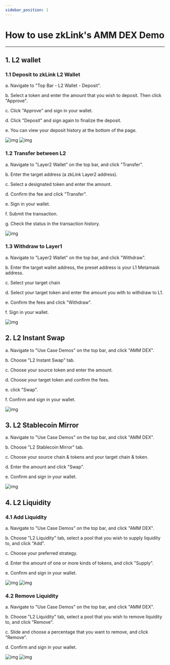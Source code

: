 ```yaml
---
sidebar_position: 1
---
```

# How to use zkLink's AMM DEX Demo

---
## 1. L2 wallet
### 1.1 Deposit to zkLink L2 Wallet

<!--- [![Deposit-test](https://res.cloudinary.com/marcomontalbano/image/upload/v1626170035/video_to_markdown/images/youtube--qCgDTI413Dg-c05b58ac6eb4c4700831b2b3070cd403.jpg)](https://www.youtube.com/watch?v=qCgDTI413Dg&list=PL92WZahYyEBfVX51LNtHEPguusVEtQVGo&index=4 "Deposit-test") --->

a. Navigate to "Top Bar - L2 Wallet - Deposit".

b. Select a token and enter the amount that you wish to deposit. Then click "Approve".

c. Click "Approve" and sign in your wallet.

d. Click "Deposit" and sign again to finalize the deposit.

e. You can view your deposit history at the bottom of the page.

![img](../../static/img/orderbook-userguide/deposit-1.jpg)
![img](../../static/img/orderbook-userguide/deposit-2.jpg)

### 1.2 Transfer between L2
<!--- [![How to transfer assets](https://res.cloudinary.com/marcomontalbano/image/upload/v1626170342/video_to_markdown/images/youtube--uMo9p97Hx0g-c05b58ac6eb4c4700831b2b3070cd403.jpg)](https://www.youtube.com/watch?v=uMo9p97Hx0g&list=PL92WZahYyEBfVX51LNtHEPguusVEtQVGo&index=8 "How to transfer assets") --->

a. Navigate to "Layer2 Wallet" on the top bar, and click "Transfer".

b. Enter the target address (a zkLink Layer2 address).

c. Select a designated token and enter the amount.

d. Confirm the fee and click "Transfer".

e. Sign in your wallet.

f. Submit the transaction.

g. Check the status in the transaction history.

![img](../../static/img/TestnetUserGuide/transfer-2.jpg)

### 1.3 Withdraw to Layer1
<!--- [![How to withdraw assets](https://res.cloudinary.com/marcomontalbano/image/upload/v1626170378/video_to_markdown/images/youtube--4o7dJkU8FOI-c05b58ac6eb4c4700831b2b3070cd403.jpg)](https://www.youtube.com/watch?v=4o7dJkU8FOI&list=PL92WZahYyEBfVX51LNtHEPguusVEtQVGo&index=9 "How to withdraw assets") --->

a. Navigate to "Layer2 Wallet" on the top bar, and click "Withdraw".

b. Enter the target wallet address, the preset address is your L1 Metamask address.

c. Select your target chain

d. Select your target token and enter the amount you with to withdraw to L1.

e. Confirm the fees and click "Withdraw".

f. Sign in your wallet.

![img](../../static/img/TestnetUserGuide/withdraw-5.jpg)


## 2. L2 Instant Swap
a. Navigate to "Use Case Demos" on the top bar, and click "AMM DEX".

b. Choose "L2 Instant Swap" tab.

c. Choose your source token and enter the amount.

d. Choose your target token and confirm the fees.

e. click "Swap".

f. Confirm and sign in your wallet.

![img](../../static/img/TestnetUserGuide/instantswap.jpg)



## 3. L2 Stablecoin Mirror
a. Navigate to "Use Case Demos" on the top bar, and click "AMM DEX".

b. Choose "L2 Stablecoin Mirror" tab.

c. Choose your source chain & tokens and your target chain & token.

d. Enter the amount and click "Swap".

e. Confirm and sign in your wallet.

![img](../../static/img/TestnetUserGuide/mirror-1.png)



## 4. L2 Liquidity
### 4.1 Add Liquidity
<!---[![How to add liquidity](https://res.cloudinary.com/marcomontalbano/image/upload/v1626170137/video_to_markdown/images/youtube--YK_0__qMoIY-c05b58ac6eb4c4700831b2b3070cd403.jpg)](https://www.youtube.com/watch?v=YK_0__qMoIY&list=PL92WZahYyEBfVX51LNtHEPguusVEtQVGo&index=6 "How to add liquidity")--->

a. Navigate to "Use Case Demos" on the top bar, and click "AMM DEX".

b. Choose "L2 Liquidity" tab, select a pool that you wish to supply liquidity to, and click "Add".

c. Choose your preferred strategy.

d. Enter the amount of one or more kinds of tokens, and click "Supply".

e. Confirm and sign in your wallet.

![img](../../static/img/TestnetUserGuide/add-liquidity.jpg)
![img](../../static/img/TestnetUserGuide/add-liquidity-2.jpg)


### 4.2 Remove Liquidity
<!---[![How to remove liquidity](https://res.cloudinary.com/marcomontalbano/image/upload/v1626170296/video_to_markdown/images/youtube--7GX6OH_xW38-c05b58ac6eb4c4700831b2b3070cd403.jpg)](https://www.youtube.com/watch?v=7GX6OH_xW38&list=PL92WZahYyEBfVX51LNtHEPguusVEtQVGo&index=7 "How to remove liquidity")-->

a. Navigate to "Use Case Demos" on the top bar, and click "AMM DEX".

b. Choose "L2 Liquidity" tab, select a pool that you wish to remove liquidity to, and click "Remove".

c. Slide and choose a percentage that you want to remove, and click "Remove".

d. Confirm and sign in your wallet.

![img](../../static/img/TestnetUserGuide/remove-liquidity1.jpg)
![img](../../static/img/TestnetUserGuide/remove-liquidity.jpg)
